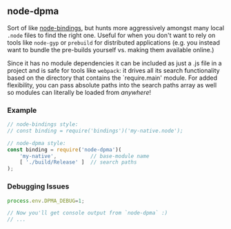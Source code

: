 ## node-dpma

Sort of like [node-bindings](https://github.com/TooTallNate/node-bindings), but hunts more aggressively amongst many local `.node` files to find the right one. Useful for when you don't want to rely on tools like `node-gyp` or `prebuild` for distributed applications (e.g. you instead want to bundle the pre-builds yourself vs. making them available online.)

Since it has no module dependencies it can be included as just a .js file in a project and is safe for tools like `webpack`: it drives all its search functionality based on the directory that contains the `require.main' module. For added flexibility, you can pass absolute paths into the search paths array as well so modules can literally be loaded from _anywhere_!

### Example
```js
// node-bindings style:
// const binding = require('bindings')('my-native.node');

// node-dpma style:
const binding = require('node-dpma')(
	'my-native',           // base-module name
	[ './build/Release' ]  // search paths
);
```

### Debugging Issues
```js
process.env.DPMA_DEBUG=1;

// Now you'll get console output from `node-dpma` :)
// ...